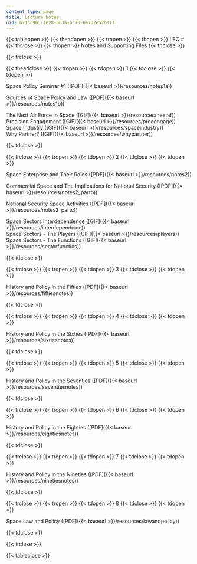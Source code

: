 ```yaml
---
content_type: page
title: Lecture Notes
uid: b713c905-1628-663a-bc73-6e7d2e52b013
---
```


{{< tableopen >}}
{{< theadopen >}}
{{< tropen >}}
{{< thopen >}}
LEC #
{{< thclose >}}
{{< thopen >}}
Notes and Supporting Files
{{< thclose >}}

{{< trclose >}}

{{< theadclose >}}
{{< tropen >}}
{{< tdopen >}}
1
{{< tdclose >}}
{{< tdopen >}}


Space Policy Seminar #1 ([PDF]({{< baseurl >}}/resources/notes1a))

Sources of Space Policy and Law ([PDF]({{< baseurl >}}/resources/notes1b))

The Next Air Force In Space ([GIF]({{< baseurl >}}/resources/nextaf))  
Precision Engagement ([GIF]({{< baseurl >}}/resources/precengage))  
Space Industry ([GIF]({{< baseurl >}}/resources/spaceindustry))  
Why Partner? ([GIF]({{< baseurl >}}/resources/whypartner))


{{< tdclose >}}

{{< trclose >}}
{{< tropen >}}
{{< tdopen >}}
2
{{< tdclose >}}
{{< tdopen >}}


Space Enterprise and Their Roles ([PDF]({{< baseurl >}}/resources/notes2))

Commercial Space and The Implications for National Security ([PDF]({{< baseurl >}}/resources/notes2_partb))

National Security Space Activities ([PDF]({{< baseurl >}}/resources/notes2_partc))

Space Sectors Interdependence ([GIF]({{< baseurl >}}/resources/interdependeice))  
Space Sectors - The Players ([GIF]({{< baseurl >}}/resources/players))  
Space Sectors - The Functions ([GIF]({{< baseurl >}}/resources/sectorfunctios))


{{< tdclose >}}

{{< trclose >}}
{{< tropen >}}
{{< tdopen >}}
3
{{< tdclose >}}
{{< tdopen >}}


History and Policy in the Fifties ([PDF]({{< baseurl >}}/resources/fiftiesnotes))


{{< tdclose >}}

{{< trclose >}}
{{< tropen >}}
{{< tdopen >}}
4
{{< tdclose >}}
{{< tdopen >}}


History and Policy in the Sixties ([PDF]({{< baseurl >}}/resources/sixtiesnotes))


{{< tdclose >}}

{{< trclose >}}
{{< tropen >}}
{{< tdopen >}}
5
{{< tdclose >}}
{{< tdopen >}}


History and Policy in the Seventies ([PDF]({{< baseurl >}}/resources/seventiesnotes))


{{< tdclose >}}

{{< trclose >}}
{{< tropen >}}
{{< tdopen >}}
6
{{< tdclose >}}
{{< tdopen >}}


History and Policy in the Eighties ([PDF]({{< baseurl >}}/resources/eightiesnotes))


{{< tdclose >}}

{{< trclose >}}
{{< tropen >}}
{{< tdopen >}}
7
{{< tdclose >}}
{{< tdopen >}}


History and Policy in the Nineties ([PDF]({{< baseurl >}}/resources/ninetiesnotes))


{{< tdclose >}}

{{< trclose >}}
{{< tropen >}}
{{< tdopen >}}
8
{{< tdclose >}}
{{< tdopen >}}


Space Law and Policy ([PDF]({{< baseurl >}}/resources/lawandpolicy))


{{< tdclose >}}

{{< trclose >}}

{{< tableclose >}}